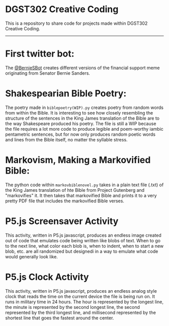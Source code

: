 # DGST302 Creative Coding
This is a repository to share code for projects made within DGST302 Creative Coding.


* * *

# First twitter bot:
The [@BernieSBot](https://twitter.com/BernieSBot) creates different versions of the financial support meme originating from Senator Bernie Sanders.

# Shakespearian Bible Poetry:
The poetry made in `biblepoetry(WIP).py` creates poetry from random words from within the Bible. It is interesting to see how closely resembling the structure of the sentences in the King James translation of the Bible are to the way Shakespeare produced his poetry. The file is still a WIP because the file requires a lot more code to produce legible and poem-worthy iambic pentametric sentences, but for now only produces random poetic words and lines from the Bible itself, no matter the syllable stress.

# Markovism, Making a Markovified Bible:
The python code within `markovbiblenovel.py` takes in a plain text file (.txt) of the King James translation of hte Bible from Project Gutenberg and "markovifies" it. It then takes that markovified Bible and prints it to a very pretty PDF file that includes the markovified Bible verses.

# P5.js Screensaver Activity
This activity, written in P5.js javascript, produces an endless image created out of code that emulates code being written like blobs of text. When to go to the next line, what color each blob is, when to indent, when to start a new blob, etc. are all randomized but designedi in a way to emulate what code would generally look like.

# P5.js Clock Activity
This activity, written in P5.js javascript, produces an endless analog style clock that reads the time on the current device the file is being run on. It runs in military time in 24 hours. The hour is represented by the longest line, the minute is represented by the second longest line, the second represented by the third longest line, and millisecond represented by the shortest line that goes the fastest around the center.
